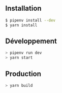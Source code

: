 ## Installation
```sh
$ pipenv install --dev
$ yarn install
```

## Développement
``` sh
> pipenv run dev
> yarn start
```

## Production
``` sh
> yarn build
```
